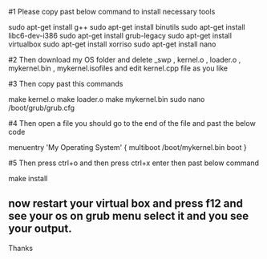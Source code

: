 #1 Please copy past below command to install necessary tools

sudo apt-get install g++
sudo apt-get install binutils
sudo apt-get install libc6-dev-i386
sudo apt-get install grub-legacy
sudo apt-get install virtualbox
sudo apt-get install xorriso
sudo apt-get install nano

#2 Then download my OS folder and delete _swp , kernel.o , loader.o , mykernel.bin , mykernel.isofiles  and edit kernel.cpp file as you like 

#3 Then copy past this commands

make kernel.o
make loader.o
make mykernel.bin
sudo nano /boot/grub/grub.cfg

#4 Then open a file you should go to the end of the file and past the below code

menuentry 'My Operating System' {
  multiboot /boot/mykernel.bin
  boot
}

#5 Then press ctrl+o and then press ctrl+x enter then past below command

make install

## now restart your virtual box and press f12 and see your os on grub menu select it and you see your output.
Thanks





